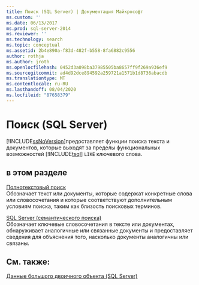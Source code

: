 ```yaml
---
title: Поиск (SQL Server) | Документация Майкрософт
ms.custom: ''
ms.date: 06/13/2017
ms.prod: sql-server-2014
ms.reviewer: ''
ms.technology: search
ms.topic: conceptual
ms.assetid: 2b4e890a-f83d-482f-b558-8fa6882c9556
author: rothja
ms.author: jroth
ms.openlocfilehash: 0452d3a098ba37985505ba8657ff9f269a936ef9
ms.sourcegitcommit: ad4d92dce894592a259721a1571b1d8736abacdb
ms.translationtype: MT
ms.contentlocale: ru-RU
ms.lasthandoff: 08/04/2020
ms.locfileid: "87658379"
---
```

# <a name="search-sql-server"></a>Поиск (SQL Server)
  [!INCLUDE[ssNoVersion](../includes/ssnoversion-md.md)]предоставляет функции поиска текста и документов, которые выходят за пределы функциональных возможностей [!INCLUDE[tsql](../includes/tsql-md.md)] `LIKE` ключевого слова.  
  
## <a name="in-this-section"></a>в этом разделе  
 [Полнотекстовый поиск](../relational-databases/search/full-text-search.md)  
 Обозначает текст или документы, которые содержат конкретные слова или словосочетания и которые соответствуют дополнительным условиям поиска, таким как близость поисковых терминов.  
  
 [SQL Server &#40;семантического поиска&#41;](../relational-databases/search/semantic-search-sql-server.md)  
 Обозначает ключевые словосочетания в тексте или документах, обнаруживает аналогичные или связанные документы и предоставляет сведения для объяснения того, насколько документы аналогичны или связаны.  
  
## <a name="see-also"></a>См. также:  
 [Данные большого двоичного объекта (SQL Server)](../relational-databases/blob/binary-large-object-blob-data-sql-server.md)  
  
  
